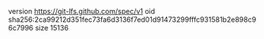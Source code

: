 version https://git-lfs.github.com/spec/v1
oid sha256:2ca99212d351fec73fa6d3136f7ed01d91473299fffc931581b2e898c96c7996
size 15136
